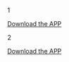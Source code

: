 1

[Download the APP](https://github.com/xxf185/Clash-for-Windows/releases/download/v0.20.39/Clash.for.Windows.Setup.0.20.39.exe)

2

[Download the APP](https://github.com/xxf185/Clash-for-Windows/releases/download/Clash.for.Windows-0.20.39-win.7z)

















